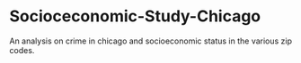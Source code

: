 # Socioceconomic-Study-Chicago
An analysis on crime in chicago and socioeconomic status in the various zip codes. 
